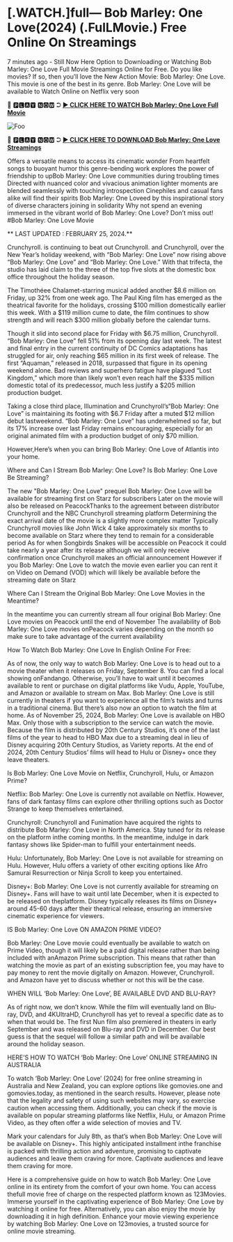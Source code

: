 <h1>[.WATCH.]full— Bob Marley: One Love(2024) (.FulLMovie.) Free Online On Streamings</h1>

7 minutes ago - Still Now Here Option to Downloading or Watching Bob Marley: One Love Full Movie Streamings Online for Free. Do you like movies? If so, then you’ll love the New Action Movie: Bob Marley: One Love. This movie is one of the best in its genre. Bob Marley: One Love will be available to Watch Online on Netflix very soon

💯 🅿🅻🅰🆈 🅽🅾🆆 ➲ **<a href="https://moviesgalaxia.com/movie/802219/bob-marley-one-love">► CLICK HERE TO WATCH Bob Marley: One Love Full Movie</a>**

<animated-image data-catalyst=""><a href="https://moviesgalaxia.com/movie/802219/bob-marley-one-love" rel="nofollow" data-target="animated-image.originalLink"><img src="https://camo.githubusercontent.com/917e6ed5c302499242165dcc02bdbce85c075fd21b35918eb9c0b771855261b8/68747470733a2f2f7374617469632e7769787374617469632e636f6d2f6d656469612f6232343966395f61646163386637306662336634356238383639313639366337376465313866337e6d76322e676966" alt="Foo" data-canonical-src="https://static.wixstatic.com/media/b249f9_adac8f70fb3f45b88691696c77de18f3~mv2.gif" style="max-width: 100%; display: inline-block;" data-target="animated-image.originalImage"></a>

💯 🅿🅻🅰🆈 🅽🅾🆆 ➲ **<a href="https://moviesgalaxia.com/movie/802219/bob-marley-one-love">► CLICK HERE TO DOWNLOAD Bob Marley: One Love Streamings</a>**

Offers a versatile means to access its cinematic wonder From heartfelt songs to buoyant humor this genre-bending work explores the power of friendship to upBob Marley: One Love communities during troubling times Directed with nuanced color and vivacious animation lighter moments are blended seamlessly with touching introspection Cinephiles and casual fans alike will find their spirits Bob Marley: One Loveed by this inspirational story of diverse characters joining in solidarity Why not spend an evening immersed in the vibrant world of Bob Marley: One Love? Don’t miss out! #Bob Marley: One Love Movie

** LAST UPDATED : FEBRUARY 25, 2024.**

Crunchyroll. is continuing to beat out Crunchyroll. and Crunchyroll, over the New Year’s holiday weekend, with “Bob Marley: One Love” now rising above “Bob Marley: One Love” and “Bob Marley: One Love.” With that trifecta, the studio has laid claim to the three of the top five slots at the domestic box office throughout the holiday season.

The Timothéee Chalamet-starring musical added another $8.6 million on Friday, up 32% from one week ago. The Paul King film has emerged as the theatrical favorite for the holidays, crossing $100 million domestically earlier this week. With a $119 million cume to date, the film continues to show strength and will reach $300 million globally before the calendar turns.

Though it slid into second place for Friday with $6.75 million, Crunchyroll. “Bob Marley: One Love” fell 51% from its opening day last week. The latest and final entry in the current continuity of DC Comics adaptations has struggled for air, only reaching $65 million in its first week of release. The first “Aquaman,” released in 2018, surpassed that figure in its opening weekend alone. Bad reviews and superhero fatigue have plagued “Lost Kingdom,” which more than likely won’t even reach half the $335 million domestic total of its predecessor, much less justify a $205 million production budget.

Taking a close third place, Illumination and Crunchyroll’s“Bob Marley: One Love” is maintaining its footing with $6.7 Friday after a muted $12 million debut lastweekend. “Bob Marley: One Love” has underwhelmed so far, but its 17% increase over last Friday remains encouraging, especially for an original animated film with a production budget of only $70 million.

However,Here’s when you can bring Bob Marley: One Love of Atlantis into your home.

Where and Can I Stream Bob Marley: One Love? Is Bob Marley: One Love Be Streaming?

The new "Bob Marley: One Love" prequel Bob Marley: One Love will be available for streaming first on Starz for subscribers Later on the movie will also be released on PeacockThanks to the agreement between distributor Crunchyroll and the NBC Crunchyroll streaming platform Determining the exact arrival date of the movie is a slightly more complex matter Typically Crunchyroll movies like John Wick 4 take approximately six months to become available on Starz where they tend to remain for a considerable period As for when Songbirds Snakes will be accessible on Peacock it could take nearly a year after its release although we will only receive confirmation once Crunchyroll makes an official announcement However if you Bob Marley: One Love to watch the movie even earlier you can rent it on Video on Demand (VOD) which will likely be available before the streaming date on Starz

Where Can I Stream the Original Bob Marley: One Love Movies in the Meantime?

In the meantime you can currently stream all four original Bob Marley: One Love movies on Peacock until the end of November The availability of Bob Marley: One Love movies onPeacock varies depending on the month so make sure to take advantage of the current availability

How To Watch Bob Marley: One Love In English Online For Free:

As of now, the only way to watch Bob Marley: One Love is to head out to a movie theater when it releases on Friday, September 8. You can find a local showing onFandango. Otherwise, you’ll have to wait until it becomes available to rent or purchase on digital platforms like Vudu, Apple, YouTube, and Amazon or available to stream on Max. Bob Marley: One Love is still currently in theaters if you want to experience all the film’s twists and turns in a traditional cinema. But there’s also now an option to watch the film at home. As of November 25, 2024, Bob Marley: One Love is available on HBO Max. Only those with a subscription to the service can watch the movie. Because the film is distributed by 20th Century Studios, it’s one of the last films of the year to head to HBO Max due to a streaming deal in lieu of Disney acquiring 20th Century Studios, as Variety reports. At the end of 2024, 20th Century Studios’ films will head to Hulu or Disney+ once they leave theaters.

Is Bob Marley: One Love Movie on Netflix, Crunchyroll, Hulu, or Amazon Prime?

Netflix: Bob Marley: One Love is currently not available on Netflix. However, fans of dark fantasy films can explore other thrilling options such as Doctor Strange to keep themselves entertained.

Crunchyroll: Crunchyroll and Funimation have acquired the rights to distribute Bob Marley: One Love in North America. Stay tuned for its release on the platform inthe coming months. In the meantime, indulge in dark fantasy shows like Spider-man to fulfill your entertainment needs.

Hulu: Unfortunately, Bob Marley: One Love is not available for streaming on Hulu. However, Hulu offers a variety of other exciting options like Afro Samurai Resurrection or Ninja Scroll to keep you entertained.

Disney+: Bob Marley: One Love is not currently available for streaming on Disney+. Fans will have to wait until late December, when it is expected to be released on theplatform. Disney typically releases its films on Disney+ around 45-60 days after their theatrical release, ensuring an immersive cinematic experience for viewers.

IS Bob Marley: One Love ON AMAZON PRIME VIDEO?

Bob Marley: One Love movie could eventually be available to watch on Prime Video, though it will likely be a paid digital release rather than being included with anAmazon Prime subscription. This means that rather than watching the movie as part of an existing subscription fee, you may have to pay money to rent the movie digitally on Amazon. However, Crunchyroll. and Amazon have yet to discuss whether or not this will be the case.

WHEN WILL ‘Bob Marley: One Love’, BE AVAILABLE DVD AND BLU-RAY?

As of right now, we don’t know. While the film will eventually land on Blu-ray, DVD, and 4KUltraHD, Crunchyroll has yet to reveal a specific date as to when that would be. The first Nun film also premiered in theaters in early September and was released on Blu-ray and DVD in December. Our best guess is that the sequel will follow a similar path and will be available around the holiday season.

HERE’S HOW TO WATCH ‘Bob Marley: One Love’ ONLINE STREAMING IN AUSTRALIA

To watch ‘Bob Marley: One Love’ (2024) for free online streaming in Australia and New Zealand, you can explore options like gomovies.one and gomovies.today, as mentioned in the search results. However, please note that the legality and safety of using such websites may vary, so exercise caution when accessing them. Additionally, you can check if the movie is available on popular streaming platforms like Netflix, Hulu, or Amazon Prime Video, as they often offer a wide selection of movies and TV.

Mark your calendars for July 8th, as that’s when Bob Marley: One Love will be available on Disney+. This highly anticipated installment inthe franchise is packed with thrilling action and adventure, promising to captivate audiences and leave them craving for more. Captivate audiences and leave them craving for more.

Here is a comprehensive guide on how to watch Bob Marley: One Love online in its entirety from the comfort of your own home. You can access thefull movie free of charge on the respected platform known as 123Movies. Immerse yourself in the captivating experience of Bob Marley: One Love by watching it online for free. Alternatively, you can also enjoy the movie by downloading it in high definition. Enhance your movie viewing experience by watching Bob Marley: One Love on 123movies, a trusted source for online movie streaming.
